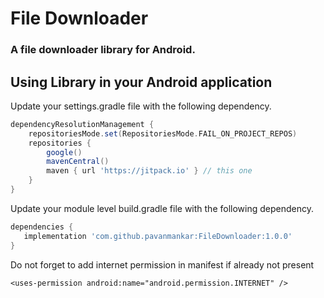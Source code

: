 # File Downloader
###  A file downloader library for Android.



## Using Library in your Android application

Update your settings.gradle file with the following dependency.

```groovy
dependencyResolutionManagement {
    repositoriesMode.set(RepositoriesMode.FAIL_ON_PROJECT_REPOS)
    repositories {
        google()
        mavenCentral()
        maven { url 'https://jitpack.io' } // this one
    }
}
```

Update your module level build.gradle file with the following dependency.

```groovy
dependencies {
   implementation 'com.github.pavanmankar:FileDownloader:1.0.0'
}
```
Do not forget to add internet permission in manifest if already not present

```
<uses-permission android:name="android.permission.INTERNET" />
```

